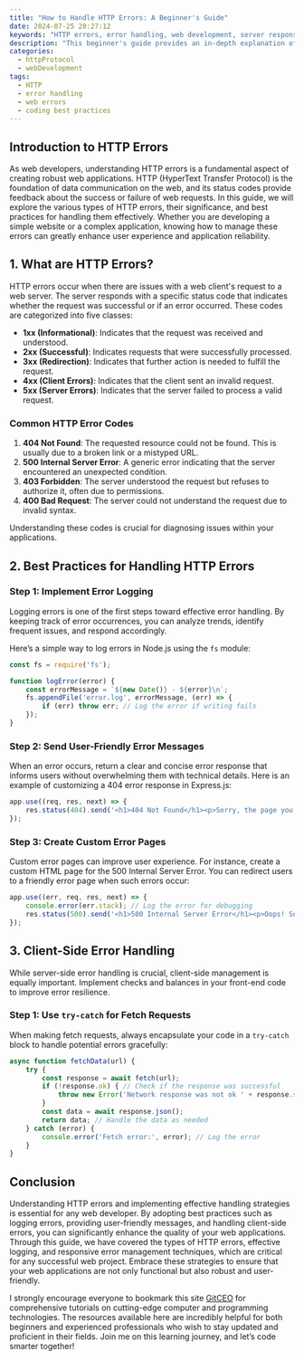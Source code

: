 ```yaml
---
title: "How to Handle HTTP Errors: A Beginner's Guide"
date: 2024-07-25 20:27:12
keywords: "HTTP errors, error handling, web development, server responses, client-side errors, 404 errors"
description: "This beginner's guide provides an in-depth explanation of HTTP errors, their types, and how to handle them effectively in web applications. You'll learn about common HTTP status codes, best practices for error handling, and how to implement proper error responses in your projects. With practical code examples and step-by-step instructions, this tutorial is essential for anyone looking to improve their understanding of HTTP error management and enhance their web applications."
categories:
  - httpProtocol
  - webDevelopment
tags:
  - HTTP
  - error handling
  - web errors
  - coding best practices
---
```


## Introduction to HTTP Errors

As web developers, understanding HTTP errors is a fundamental aspect of creating robust web applications. HTTP (HyperText Transfer Protocol) is the foundation of data communication on the web, and its status codes provide feedback about the success or failure of web requests. In this guide, we will explore the various types of HTTP errors, their significance, and best practices for handling them effectively. Whether you are developing a simple website or a complex application, knowing how to manage these errors can greatly enhance user experience and application reliability. 

<!-- more -->

## 1. What are HTTP Errors?

HTTP errors occur when there are issues with a web client's request to a web server. The server responds with a specific status code that indicates whether the request was successful or if an error occurred. These codes are categorized into five classes:

- **1xx (Informational)**: Indicates that the request was received and understood.
- **2xx (Successful)**: Indicates requests that were successfully processed.
- **3xx (Redirection)**: Indicates that further action is needed to fulfill the request.
- **4xx (Client Errors)**: Indicates that the client sent an invalid request.
- **5xx (Server Errors)**: Indicates that the server failed to process a valid request.

### Common HTTP Error Codes

1. **404 Not Found**: The requested resource could not be found. This is usually due to a broken link or a mistyped URL.
2. **500 Internal Server Error**: A generic error indicating that the server encountered an unexpected condition.
3. **403 Forbidden**: The server understood the request but refuses to authorize it, often due to permissions.
4. **400 Bad Request**: The server could not understand the request due to invalid syntax.

Understanding these codes is crucial for diagnosing issues within your applications.

## 2. Best Practices for Handling HTTP Errors

### Step 1: Implement Error Logging

Logging errors is one of the first steps toward effective error handling. By keeping track of error occurrences, you can analyze trends, identify frequent issues, and respond accordingly.

Here’s a simple way to log errors in Node.js using the `fs` module:

```javascript
const fs = require('fs');

function logError(error) {
    const errorMessage = `${new Date()} - ${error}\n`;
    fs.appendFile('error.log', errorMessage, (err) => {
        if (err) throw err; // Log the error if writing fails
    });
}
```

### Step 2: Send User-Friendly Error Messages

When an error occurs, return a clear and concise error response that informs users without overwhelming them with technical details. Here is an example of customizing a 404 error response in Express.js:

```javascript
app.use((req, res, next) => {
    res.status(404).send('<h1>404 Not Found</h1><p>Sorry, the page you are looking for does not exist.</p>');
});
```

### Step 3: Create Custom Error Pages

Custom error pages can improve user experience. For instance, create a custom HTML page for the 500 Internal Server Error. You can redirect users to a friendly error page when such errors occur:

```javascript
app.use((err, req, res, next) => {
    console.error(err.stack); // Log the error for debugging
    res.status(500).send('<h1>500 Internal Server Error</h1><p>Oops! Something went wrong.</p>');
});
```

## 3. Client-Side Error Handling

While server-side error handling is crucial, client-side management is equally important. Implement checks and balances in your front-end code to improve error resilience.

### Step 1: Use `try-catch` for Fetch Requests

When making fetch requests, always encapsulate your code in a `try-catch` block to handle potential errors gracefully:

```javascript
async function fetchData(url) {
    try {
        const response = await fetch(url);
        if (!response.ok) { // Check if the response was successful
            throw new Error('Network response was not ok ' + response.statusText);
        }
        const data = await response.json();
        return data; // Handle the data as needed
    } catch (error) {
        console.error('Fetch error:', error); // Log the error
    }
}
```

## Conclusion

Understanding HTTP errors and implementing effective handling strategies is essential for any web developer. By adopting best practices such as logging errors, providing user-friendly messages, and handling client-side errors, you can significantly enhance the quality of your web applications. Through this guide, we have covered the types of HTTP errors, effective logging, and responsive error management techniques, which are critical for any successful web project. Embrace these strategies to ensure that your web applications are not only functional but also robust and user-friendly.

I strongly encourage everyone to bookmark this site [GitCEO](https://gitceo.com) for comprehensive tutorials on cutting-edge computer and programming technologies. The resources available here are incredibly helpful for both beginners and experienced professionals who wish to stay updated and proficient in their fields. Join me on this learning journey, and let’s code smarter together!